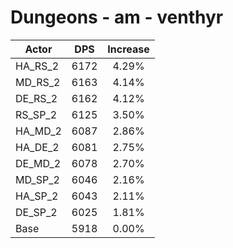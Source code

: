 # Dungeons - am - venthyr
| Actor | DPS | Increase |
|---|:---:|:---:|
|HA_RS_2|6172|4.29%|
|MD_RS_2|6163|4.14%|
|DE_RS_2|6162|4.12%|
|RS_SP_2|6125|3.50%|
|HA_MD_2|6087|2.86%|
|HA_DE_2|6081|2.75%|
|DE_MD_2|6078|2.70%|
|MD_SP_2|6046|2.16%|
|HA_SP_2|6043|2.11%|
|DE_SP_2|6025|1.81%|
|Base|5918|0.00%|
